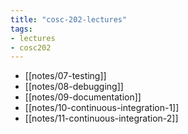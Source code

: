 ```yaml
---
title: "cosc-202-lectures"
tags: 
- lectures
- cosc202
---
```


- [[notes/07-testing]]
- [[notes/08-debugging]]
- [[notes/09-documentation]]
- [[notes/10-continuous-integration-1]]
- [[notes/11-continuous-integration-2]]
